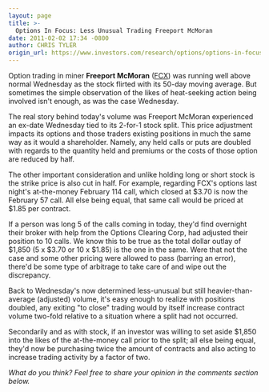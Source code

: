 ```yaml
---
layout: page
title: >-
  Options In Focus: Less Unusual Trading Freeport McMoran
date: 2011-02-02 17:34 -0800
author: CHRIS TYLER
origin_url: https://www.investors.com/research/options/options-in-focus-less-unusual-trading-freeport-mcmoran/
---
```






Option trading in miner **Freeport McMoran** ([FCX](https://research.investors.com/quote.aspx?symbol=FCX)) was running well above normal Wednesday as the stock flirted with its 50-day moving average. But sometimes the simple observation of the likes of heat-seeking action being involved isn't enough, as was the case Wednesday. 

  

The real story behind today's volume was Freeport McMoran experienced an ex-date Wednesday tied to its 2-for-1 stock split. This price adjustment impacts its options and those traders existing positions in much the same way as it would a shareholder. Namely, any held calls or puts are doubled with regards to the quantity held and premiums or the costs of those option are reduced by half. 

  

The other important consideration and unlike holding long or short stock is the strike price is also cut in half. For example, regarding FCX's options last night's at-the-money February 114 call, which closed at $3.70 is now the February 57 call. All else being equal, that same call would be priced at $1.85 per contract. 

  

If a person was long 5 of the calls coming in today, they'd find overnight their broker with help from the Options Clearing Corp, had adjusted their position to 10 calls. We know this to be true as the total dollar outlay of $1,850 (5 x $3.70 or 10 x $1.85) is the one in the same. Were that not the case and some other pricing were allowed to pass (barring an error), there'd be some type of arbitrage to take care of and wipe out the discrepancy. 

  

Back to Wednesday's now determined less-unusual but still heavier-than-average (adjusted) volume, it's easy enough to realize with positions doubled, any exiting "to close" trading would by itself increase contract volume two-fold relative to a situation where a split had not occurred. 

  

Secondarily and as with stock, if an investor was willing to set aside $1,850 into the likes of the at-the-money call prior to the split; all else being equal, they'd now be purchasing twice the amount of contracts and also acting to increase trading activity by a factor of two.

  

*What do you think? Feel free to share your opinion in the comments section below.*





